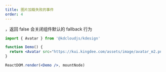 ```yaml
---
title: 图片加载失败的事件
order: 4
---
```


，返回 false 会关闭组件默认的 fallback 行为

```jsx
import { Avatar } from '@kdcloudjs/kdesign'

function Demo() {
  return <Avatar src="https://kui.kingdee.com/assets/image/avatar_m2.png" onError={() => false} />
}

ReactDOM.render(<Demo />, mountNode)
```
